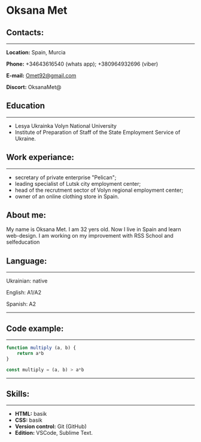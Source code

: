  # **Oksana Met** 

## **Contacts:**

***

**Location:** Spain, Murcia


**Phone:** +34643616540 (whats app);
           +380964932696 (viber)


**E-mail:** Omet92@gmail.com

**Discort:** OksanaMet@

## **Education**

***

* Lesya Ukrainka Volyn National University
* Institute  of Preparation of Staff of the State Employment Service of Ukraine.
 
## **Work experiance:**

***

- secretary of private enterprise "Pelican";
- leading specialist of Lutsk city employment  center;
- head of the recrutment sector of Volyn regional employment center;
- owner of an online clothing store in Spain. 

## **About me:** 
My name is Oksana Met. I am 32 yers old. Now I live in Spain and learn web-design. I am working on my improvement with RSS School and selfeducation


## **Language:**

***

Ukrainian: native

English: A1/A2

Spanish: A2

***

## **Code example:**

***

```javascript
function multiply (a, b) {
    return a*b
}

const multiply = (a, b) > a*b
```
 
***

## **Skills:**
***

- **HTML:** basik
- **CSS:** basik
- **Version control:**  Git (GitHub)
- **Edition:** VSCode, Sublime Text.








